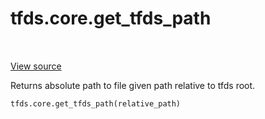 <div itemscope itemtype="http://developers.google.com/ReferenceObject">
<meta itemprop="name" content="tfds.core.get_tfds_path" />
<meta itemprop="path" content="Stable" />
</div>

# tfds.core.get_tfds_path

<!-- Insert buttons -->

<table class="tfo-notebook-buttons tfo-api" align="left">
</table>

<a target="_blank" href="https://github.com/tensorflow/datasets/tree/master/tensorflow_datasets/core/utils/py_utils.py">View
source</a>

<!-- Start diff -->
Returns absolute path to file given path relative to tfds root.

``` python
tfds.core.get_tfds_path(relative_path)
```

<!-- Placeholder for "Used in" -->
